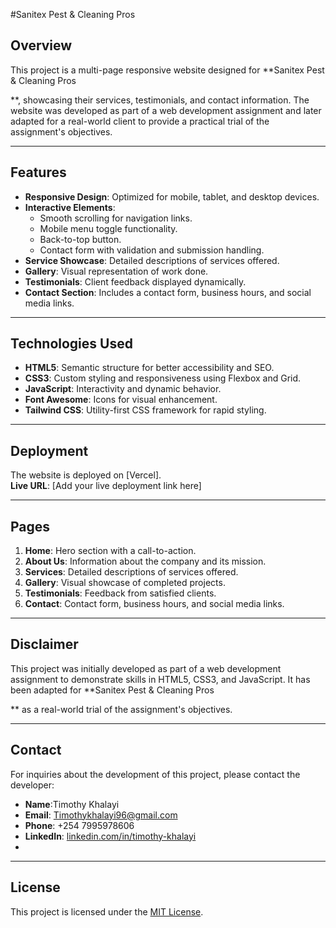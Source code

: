 #Sanitex Pest & Cleaning Pros



## Overview
This project is a multi-page responsive website designed for **Sanitex Pest & Cleaning Pros

**, showcasing their services, testimonials, and contact information. The website was developed as part of a web development assignment and later adapted for a real-world client to provide a practical trial of the assignment's objectives.

---

## Features
- **Responsive Design**: Optimized for mobile, tablet, and desktop devices.
- **Interactive Elements**:
  - Smooth scrolling for navigation links.
  - Mobile menu toggle functionality.
  - Back-to-top button.
  - Contact form with validation and submission handling.
- **Service Showcase**: Detailed descriptions of services offered.
- **Gallery**: Visual representation of work done.
- **Testimonials**: Client feedback displayed dynamically.
- **Contact Section**: Includes a contact form, business hours, and social media links.

---

## Technologies Used
- **HTML5**: Semantic structure for better accessibility and SEO.
- **CSS3**: Custom styling and responsiveness using Flexbox and Grid.
- **JavaScript**: Interactivity and dynamic behavior.
- **Font Awesome**: Icons for visual enhancement.
- **Tailwind CSS**: Utility-first CSS framework for rapid styling.

---

## Deployment
The website is deployed on [Vercel].  
**Live URL**: [Add your live deployment link here]

---

## Pages
1. **Home**: Hero section with a call-to-action.
2. **About Us**: Information about the company and its mission.
3. **Services**: Detailed descriptions of services offered.
4. **Gallery**: Visual showcase of completed projects.
5. **Testimonials**: Feedback from satisfied clients.
6. **Contact**: Contact form, business hours, and social media links.

---

## Disclaimer
This project was initially developed as part of a web development assignment to demonstrate skills in HTML5, CSS3, and JavaScript. It has been adapted for **Sanitex Pest & Cleaning Pros

** as a real-world trial of the assignment's objectives.

---

## Contact
For inquiries about the development of this project, please contact the developer:

- **Name**:Timothy Khalayi
- **Email**: Timothykhalayi96@gmail.com
- **Phone**: +254 7995978606
- **LinkedIn**: [linkedin.com/in/timothy-khalayi](https://linkedin.com/in/timothykhalayi)
- 

---

## License
This project is licensed under the [MIT License](LICENSE).